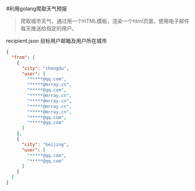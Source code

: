 #利用golang爬取天气预报

> 爬取城市天气，通过用一个HTML模板，渲染一个html页面，使用电子邮件每天推送给指定的用户。

recipient.json 目标用户邮箱及用户所在城市
```json 
{
  "from": [
    {
      "city": "chengdu",
      "user": [
        "*****@qq.com",
        "*****@mrray.cn",
        "*****@qq.com",
        "*****@mrray.cn",
        "*****@mrray.cn",
        "*****@mrray.cn",
        "*****@mrray.cn",
        "*****@qq.com",
        "*****@qq.com"
      ]
    },
    {
      "city": "beijing",
      "user": [
        "*****@qq.com",
        "*****@qq.com"
      ]
    }
  ]
}
